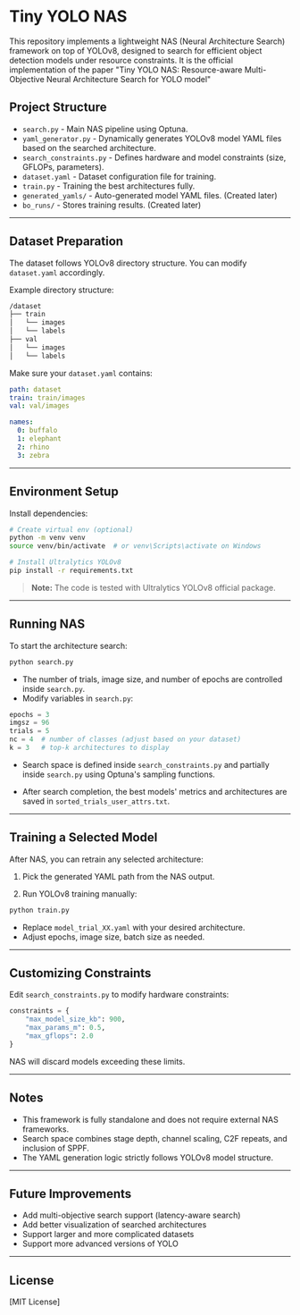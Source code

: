 # Tiny YOLO NAS

This repository implements a lightweight NAS (Neural Architecture Search) framework on top of YOLOv8, designed to search for efficient object detection models under resource constraints. It is the official implementation of the paper "Tiny YOLO NAS: Resource-aware Multi-Objective Neural Architecture Search for YOLO model"

## Project Structure

- `search.py` - Main NAS pipeline using Optuna.
- `yaml_generator.py` - Dynamically generates YOLOv8 model YAML files based on the searched architecture.
- `search_constraints.py` - Defines hardware and model constraints (size, GFLOPs, parameters).
- `dataset.yaml` - Dataset configuration file for training.
- `train.py` - Training the best architectures fully.
- `generated_yamls/` - Auto-generated model YAML files. (Created later)
- `bo_runs/` - Stores training results. (Created later)

---

## Dataset Preparation

The dataset follows YOLOv8 directory structure. You can modify `dataset.yaml` accordingly.

Example directory structure:

```bash
/dataset
├── train
│   └── images
│   └── labels
├── val
│   └── images
│   └── labels
```

Make sure your `dataset.yaml` contains:

```yaml
path: dataset
train: train/images
val: val/images

names:
  0: buffalo
  1: elephant
  2: rhino
  3: zebra
```

---

## Environment Setup

Install dependencies:

```bash
# Create virtual env (optional)
python -m venv venv
source venv/bin/activate  # or venv\Scripts\activate on Windows

# Install Ultralytics YOLOv8
pip install -r requirements.txt

```

> **Note:** The code is tested with Ultralytics YOLOv8 official package.

---

## Running NAS

To start the architecture search:

```bash
python search.py
```

- The number of trials, image size, and number of epochs are controlled inside `search.py`.
- Modify variables in `search.py`:

```python
epochs = 3
imgsz = 96
trials = 5
nc = 4  # number of classes (adjust based on your dataset)
k = 3   # top-k architectures to display
```

- Search space is defined inside `search_constraints.py` and partially inside `search.py` using Optuna's sampling functions.

- After search completion, the best models' metrics and architectures are saved in `sorted_trials_user_attrs.txt`.

---

## Training a Selected Model

After NAS, you can retrain any selected architecture:

1. Pick the generated YAML path from the NAS output.

2. Run YOLOv8 training manually:

```bash
python train.py
```

- Replace `model_trial_XX.yaml` with your desired architecture.
- Adjust epochs, image size, batch size as needed.

---

## Customizing Constraints

Edit `search_constraints.py` to modify hardware constraints:

```python
constraints = {
    "max_model_size_kb": 900,
    "max_params_m": 0.5,
    "max_gflops": 2.0
}
```

NAS will discard models exceeding these limits.

---

## Notes

- This framework is fully standalone and does not require external NAS frameworks.
- Search space combines stage depth, channel scaling, C2F repeats, and inclusion of SPPF.
- The YAML generation logic strictly follows YOLOv8 model structure.

---

## Future Improvements

- Add multi-objective search support (latency-aware search)
- Add better visualization of searched architectures
- Support larger and more complicated datasets
- Support more advanced versions of YOLO

---

## License

[MIT License]